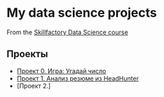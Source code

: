 # My data science projects
From the [Skillfactory Data Science course](https://skillfactory.ru/data-scientist)

## Проекты

* [Проект 0. Игра: Угадай число](https://github.com/wlllwskill-irk/sf_data_science/tree/main/project_0)
* [Проект 1. Анализ резюме из HeadHunter](https://github.com/wlllwskill-irk/sf_data_science/tree/main/project_1)
* [Проект 2.]
